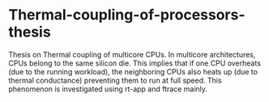 # Thermal-coupling-of-processors-thesis
Thesis on Thermal coupling of multicore CPUs.
In multicore architectures, CPUs belong to the same silicon die. This implies that if one CPU overheats (due to the running
workload), the neighboring CPUs also heats up (due to thermal conductance) preventing them to run at full speed.
This phenomenon is investigated using rt-app and ftrace mainly.

